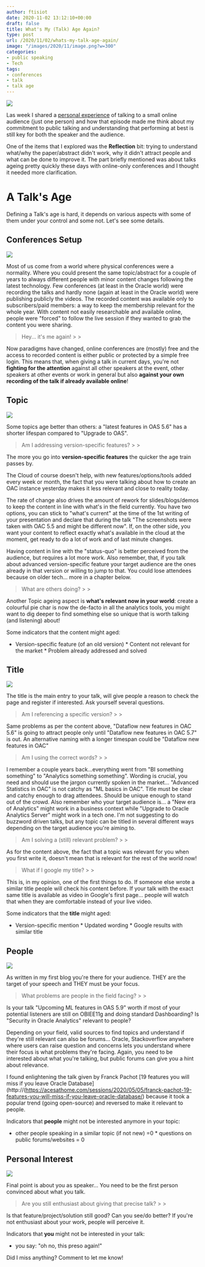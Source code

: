 ```yaml
---
author: ftisiot
date: 2020-11-02 13:12:10+00:00
draft: false
title: What's My (Talk) Age Again?
type: post
url: /2020/11/02/whats-my-talk-age-again/
image: "/images/2020/11/image.png?w=300"
categories:
- public speaking
- Tech
tags:
- conferences
- talk
- talk age
---
```



![](/images/2020/11/image.png?w=300)






Las week I shared a [personal experience](https://ftisiot.net/2020/10/26/a-talk-for-one/) of talking to a small online audience (just one person) and how that episode made me think about my commitment to public talking and understanding that performing at best is still key for both the speaker and the audience.







One of the items that I explored was the **Reflection** bit: trying to understand what/why the paper/abstract didn't work, why it didn't attract people and what can be done to improve it. The part briefly mentioned was about talks ageing pretty quickly these days with online-only conferences and I thought it needed more clarification.







# A Talk's Age







Defining a Talk's age is hard, it depends on various aspects with some of them under your control and some not. Let's see some details.













## Conferences Setup





![](/images/2020/11/image.jpg?w=300)






Most of us come from a world where physical conferences were a normality. Where you could present the same topic/abstract for a couple of years to always different people with minor content changes following the latest technology. Few conferences (at least in the Oracle world) were recording the talks and hardly none (again at least in the Oracle world) were publishing publicly the videos. The recorded content was available only to subscribers/paid members: a way to keep the membership relevant for the whole year. With content not easily researchable and available online, people were "forced" to follow the live session if they wanted to grab the content you were sharing.







<blockquote>Hey... it's me again!
>
> </blockquote>







Now paradigms have changed, online conferences are (mostly) free and the access to recorded content is either public or protected by a simple free login. This means that, when giving a talk in current days, you're not **fighting for the attention** against all other speakers at the event, other speakers at other events or work in general but also **against your own recording of the talk if already available online**!







## Topic





![](/images/2020/11/untitled-11.png?w=300)






Some topics age better than others: a "latest features in OAS 5.6" has a shorter lifespan compared to "Upgrade to OAS".







<blockquote>Am I addressing version-specific features?
>
> </blockquote>







The more you go into **version-specific features** the quicker the age train passes by.







The Cloud of course doesn't help, with new features/options/tools added every week or month, the fact that you were talking about how to create an OAC instance yesterday makes it less relevant and close to reality today.







The rate of change also drives the amount of rework for slides/blogs/demos to keep the content in line with what's in the field currently. You have two options, you can stick to "what's current" at the time of the 1st writing of your presentation and declare that during the talk "The screenshots were taken with OAC 5.5 and might be different now". If, on the other side, you want your content to reflect exactly what's available in the cloud at the moment, get ready to do a lot of work and of last minute changes.







Having content in line with the "status-quo" is better perceived from the audience, but requires a lot more work. Also remember, that, if you talk about advanced version-specific feature your target audience are the ones already in that version or willing to jump to that. You could lose attendees because on older tech... more in a chapter below.







<blockquote>What are others doing?
>
> </blockquote>







Another Topic ageing aspect is **what's relevant now in your world**: create a colourful pie char is now the de-facto in all the analytics tools, you might want to dig deeper to find something else so unique that is worth talking (and listening) about!







Some indicators that the content might aged:





  * Version-specific feature (of an old version)  * Content not relevant for the market  * Problem already addressed and solved





## Title





![](/images/2020/11/untitled-10-1.png?w=300)






The title is the main entry to your talk, will give people a reason to check the page and register if interested. Ask yourself several questions.







<blockquote>Am I referencing a specific version?
>
> </blockquote>







Same problems as per the content above, "Dataflow new features in OAC 5.6" is going to attract people only until "Dataflow new features in OAC 5.7" is out. An alternative naming with a longer timespan could be "Dataflow new features in OAC"







<blockquote>Am I using the correct words?
>
> </blockquote>







I remember a couple years back...everything went from "BI something something" to "Analytics something something". Wording is crucial, you need and should use the jargon currently spoken in the market... "Advanced Statistics in OAC" is not catchy as "ML basics in OAC". Title must be clear and catchy enough to drag attendees. Should be unique enough to stand out of the crowd. Also remember who your target audience is... a "New era of Analytics" might work in a business context while "Upgrade to Oracle Analytics Server" might work in a tech one. I'm not suggesting to do buzzword driven talks, but any topic can be titled in several different ways depending on the target audience you're aiming to.







<blockquote>Am I solving a (still) relevant problem?
>
> </blockquote>







As for the content above, the fact that a topic was relevant for you when you first write it, doesn't mean that is relevant for the rest of the world now!







<blockquote>What if I google my title?
>
> </blockquote>







This is, in my opinion, one of the first things to do. If someone else wrote a similar title people will check his content before. If your talk with the exact same title is available as video in Google's first page... people will watch that when they are comfortable instead of your live video.







Some indicators that the **title** might aged:





  * Version-specific mention  * Updated wording  * Google results with similar title





## People





![](/images/2020/11/untitled-12.png?w=242)






As written in my first blog you're there for your audience. THEY are the target of your speech and THEY must be your focus.







<blockquote>What problems are people in the field facing?
>
> </blockquote>







Is your talk "Upcoming ML features in OAS 5.9" worth if most of your potential listeners are still on OBIEE11g and doing standard Dashboarding? Is "Security in Oracle Analytics" relevant to people?







Depending on your field, valid sources to find topics and understand if they're still relevant can also be forums... Oracle, Stackoverflow anywhere where users can raise question and concerns lets you understand where their focus is what problems they're facing. Again, you need to be interested about what you're talking, but public forums can give you a hint about relevance.







I found enlightening the talk given by Franck Pachot [19 features you will miss if you leave Oracle Database](http://(https://acesathome.com/sessions/2020/05/05/franck-pachot-19-features-you-will-miss-if-you-leave-oracle-database/) because it took a popular trend (going open-source) and reversed to make it relevant to people.







Indicators that **people** might not be interested anymore in your topic:





  * other people speaking in a similar topic (if not new) =0  * questions on public forums/websites = 0





## Personal Interest





![](/images/2020/11/untitled-13.png?w=292)






Final point is about you as speaker... You need to be the first person convinced about what you talk.







<blockquote>Are you still enthusiast about giving that precise talk?
>
> </blockquote>







Is that feature/project/solution still good? Can you see/do better? If you're not enthusiast about your work, people will perceive it.







Indicators that **you** might not be interested in your talk:





  * you say: "oh no, this preso again!"





Did I miss anything? Comment to let me know!
